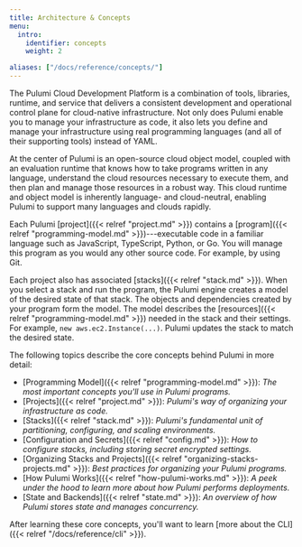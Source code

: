 ```yaml
---
title: Architecture & Concepts
menu:
  intro:
    identifier: concepts
    weight: 2

aliases: ["/docs/reference/concepts/"]
---
```


The Pulumi Cloud Development Platform is a combination of tools, libraries, runtime, and service that delivers a consistent development and operational control plane for cloud-native infrastructure.  Not only does Pulumi enable you to manage your infrastructure as code, it also lets you define and manage your infrastructure using real programming languages (and all of their supporting tools) instead of YAML.

At the center of Pulumi is an open-source cloud object model, coupled with an evaluation runtime that knows how to take programs written in any language, understand the cloud resources necessary to execute them, and then plan and manage those resources in a robust way. This cloud runtime and object model is inherently language- and cloud-neutral, enabling Pulumi to support many languages and clouds rapidly.

Each Pulumi [project]({{< relref "project.md" >}}) contains a [program]({{< relref "programming-model.md" >}})---executable code in a familiar language such as JavaScript, TypeScript, Python, or Go. You will manage this program as you would any other source code. For example, by using Git.

Each project also has associated [stacks]({{< relref "stack.md" >}}). When you select a stack and run the program, the Pulumi engine creates a model of the desired state of that stack. The objects and dependencies created by your program form the model. The model describes the [resources]({{< relref "programming-model.md" >}}) needed in the stack and their settings. For example, `new aws.ec2.Instance(...)`.  Pulumi updates the stack to match the desired state.

The following topics describe the core concepts behind Pulumi in more detail:

* [Programming Model]({{< relref "programming-model.md" >}}): _The most important concepts you'll use in Pulumi programs._
* [Projects]({{< relref "project.md" >}}): _Pulumi's way of organizing your infrastructure as code._
* [Stacks]({{< relref "stack.md" >}}): _Pulumi's fundamental unit of partitioning, configuring, and scaling environments._
* [Configuration and Secrets]({{< relref "config.md" >}}): _How to configure stacks, including storing secret encrypted settings._
* [Organizing Stacks and Projects]({{< relref "organizing-stacks-projects.md" >}}): _Best practices for organizing your Pulumi programs._
* [How Pulumi Works]({{< relref "how-pulumi-works.md" >}}): _A peek under the hood to learn more about how Pulumi performs deployments._
* [State and Backends]({{< relref "state.md" >}}): _An overview of how Pulumi stores state and manages concurrency._

After learning these core concepts, you'll want to learn [more about the CLI]({{< relref "/docs/reference/cli" >}}).
